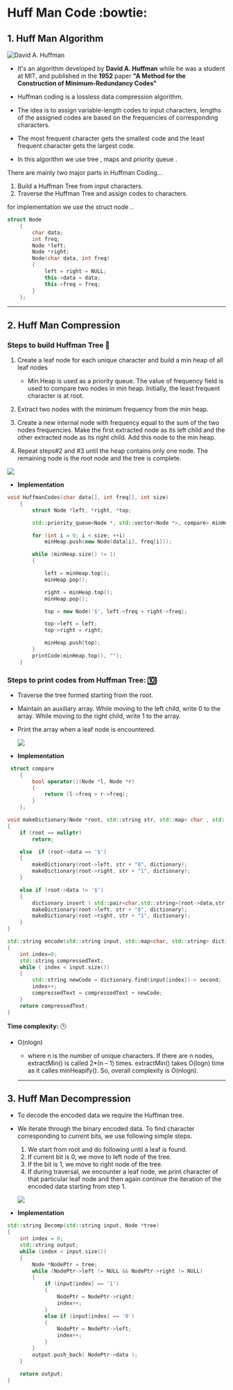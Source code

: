 # Huff Man Code :bowtie:
## 1. Huff Man Algorithm 
![David A. Huffman](davidhuffman-wm.jpg)
*  It's an algorithm developed by **David A. Huffman**  while he was a  student at MIT, and published in the **1952** paper **"A Method for the Construction of Minimum-Redundancy Codes"**


* Huffman coding is a lossless data compression algorithm. 
* The idea is to assign variable-length codes to input characters, lengths of the assigned codes are based on the frequencies of corresponding characters. 
*  The most frequent character gets the smallest code and the least frequent character gets the largest code.
* In this algorithm we use tree , maps and priority queue .

There are mainly two major parts in Huffman Coding...
1) Build a Huffman Tree from input characters.
2) Traverse the Huffman Tree and assign codes to characters.

for implementation we use the struct node ..

```c++
struct Node
    {
        char data;
        int freq;
        Node *left;
        Node *right;
        Node(char data, int freq)
        {
            left = right = NULL;
            this->data = data;
            this->freq = freq;
        }
    };
```

----------------------------
## 2. Huff Man Compression

### **Steps to build Huffman Tree** :evergreen_tree:

1. Create a leaf node for each unique character and build a min heap of all leaf nodes 
     *  Min Heap is used as a priority queue. The value of frequency field is used to compare two nodes in min heap. Initially, the least frequent character is at root.
2.  Extract two nodes with the minimum frequency from the min heap.
3. Create a new internal node with frequency equal to the sum of the two nodes frequencies. Make the first extracted node as its left child and the other extracted node as its right child. Add this node to the min heap.

4. Repeat steps#2 and #3 until the heap contains only one node. The remaining node is the root node and the tree is complete.

 ![](220px-HuffmanCodeAlg.png)

* **Implementation**
```c++
void HuffmanCodes(char data[], int freq[], int size)
    {
        struct Node *left, *right, *top;

        std::priority_queue<Node *, std::vector<Node *>, compare> minHeap;

        for (int i = 0; i < size; ++i)
            minHeap.push(new Node(data[i], freq[i]));

        while (minHeap.size() != 1)
        {

            left = minHeap.top();
            minHeap.pop();

            right = minHeap.top();
            minHeap.pop();

            top = new Node('$', left->freq + right->freq);

            top->left = left;
            top->right = right;

            minHeap.push(top);
        }
        printCode(minHeap.top(), "");
    }
```


### **Steps to print codes from Huffman Tree:** :keycap_ten:

* Traverse the tree formed starting from the root. 
* Maintain an auxiliary array. While moving to the left child, write 0 to the array. While moving to the right child, write 1 to the array. 
* Print the array when a leaf node is encountered.

    



    ![](Huffman-Coding-6.png)

* **Implementation**

```c++
 struct compare
    {
        bool operator()(Node *l, Node *r)
        {
            return (l->freq > r->freq);
        }
    };
```


```c++
void makeDictionary(Node *root, std::string str, std::map< char , std::string > &dictionary )
{
    if (root == nullptr)
        return;

    else  if (root->data == '$')
    {
        makeDictionary(root->left, str + "0", dictionary);
        makeDictionary(root->right, str + "1", dictionary);
    }

    else if (root->data != '$')
    {
        dictionary.insert ( std::pair<char,std::string>(root->data,str) );
        makeDictionary(root->left, str + "0", dictionary);
        makeDictionary(root->right, str + "1", dictionary);
    }
}
```
```c++
std::string encode(std::string input, std::map<char, std::string> dictionary)
{
    int index=0;
    std::string compressedText;
    while ( index < input.size())
    {
        std::string newCode = dictionary.find(input[index])-> second;
        index++;
        compressedText = compressedText + newCode;
    }
    return compressedText;
}
```

**Time complexity:**  :clock3:
 * O(nlogn) 
     * where n is the number of unique characters. If there are n nodes, extractMin() is called 2*(n – 1) times. extractMin() takes O(logn) time as it calles minHeapify(). So, overall complexity is O(nlogn).

    ------------------------
 ## 3. Huff Man Decompression
* To decode the encoded data we require the Huffman tree. 
* We iterate through the binary encoded data. To find character corresponding to current bits, we use following simple steps.

    1. We start from root and do following until a leaf is found.
    2. If current bit is 0, we move to left node of the tree.
    3. If the bit is 1, we move to right node of the tree.
    4. If during traversal, we encounter a leaf node, we print character of that particular leaf node and then again continue the iteration of the encoded data starting from step 1.

    ![](Huffman+Decoding+5+A+H+1111001+AC+3+2+C+E+I+1+5+8+7+5+1+1+15+10+1+25.jpg)

* **Implementation**
```c++
std::string Decomp(std::string input, Node *tree)
{
    int index = 0;
    std::string output;
    while (index < input.size())
    {
        Node *NodePtr = tree;
        while (NodePtr->left != NULL && NodePtr->right != NULL)
        {
            if (input[index] == '1')
            {
                NodePtr = NodePtr->right;
                index++;
            }
            else if (input[index] == '0')
            {
                NodePtr = NodePtr->left;
                index++;
            }
        }
        output.push_back( NodePtr->data );
    }

    return output;
}
```
